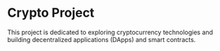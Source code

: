 # Crypto Project

This project is dedicated to exploring cryptocurrency technologies and building decentralized applications (DApps) and smart contracts.
